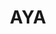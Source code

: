 ---
layout: home

title: AYA
titleTemplate: Android ADB 桌面应用

hero:
  name: "AYA"
  text: "Android ADB 桌面应用"
  tagline: AYA 是一个用于简化对安卓设备操作控制的桌面应用程序，可以看作是 ADB 的图形用户界面。
  actions:
    - theme: brand
      text: 快速上手
      link: /zh/guide/
    - theme: alt
      text: Windows
      link: https://release.liriliri.io/aya/AYA-1.12.2-win-x64.exe
    - theme: alt
      text: macOS Apple silicon
      link: https://release.liriliri.io/aya/AYA-1.12.2-mac-arm64.dmg 
    - theme: alt
      text: macOS Intel chip 
      link: https://release.liriliri.io/aya/AYA-1.12.2-mac-x64.dmg  
    - theme: alt
      text: Linux
      link: https://release.liriliri.io/aya/AYA-1.12.2-linux-x86_64.AppImage  
  image:
    src: /screenshot.png
    alt: screenshot

features:
  - icon:
      src: /rocket.svg
    title: 开箱即用 
    details: 内置 ADB，下载安装即可使用，无需额外繁琐的操作。
  - icon:
      src: /tools.svg
    title: 功能齐全
    details: 按类别分为多个面板，包括应用管理、性能监控、进程管理等多项功能。
  - icon:
      src: /easy.svg
    title: 简单易用
    details: 全图形化界面，一键操作，不用输入任何命令。
---
